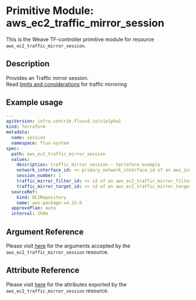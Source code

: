 
# Primitive Module: aws_ec2_traffic_mirror_session

This is the Weave TF-controller primitive module for resource `aws_ec2_traffic_mirror_session`.

## Description

Provides an Traffic mirror session.  
Read [limits and considerations](https://docs.aws.amazon.com/vpc/latest/mirroring/traffic-mirroring-considerations.html) for traffic mirroring

## Example usage

```yaml
---
apiVersion: infra.contrib.fluxcd.io/v1alpha1
kind: Terraform
metadata:
  name: session
  namespace: flux-system
spec:
  path: aws_ec2_traffic_mirror_session
  values:
    description: traffic mirror session - terraform example
    network_interface_id: << primary_network_interface_id of an aws_instance >>
    session_number: 1
    traffic_mirror_filter_id: << id of an aws_ec2_traffic_mirror_filter >>
    traffic_mirror_target_id: << id of an aws_ec2_traffic_mirror_target >>
  sourceRef:
    kind: OCIRepository
    name: aws-package-v4.33.0
  approvePlan: auto
  interval: 1h0m
```

## Argument Reference

Please visit [here](https://registry.terraform.io/providers/hashicorp/aws/4.33.0/docs/resources/iam_policy#argument-reference) for the arguments accepted by the `aws_ec2_traffic_mirror_session` resource.

## Attribute Reference

Please visit [here](https://registry.terraform.io/providers/hashicorp/aws/4.33.0/docs/resources/iam_policy#attributes-reference) for the attributes exported by the `aws_ec2_traffic_mirror_session` resource.
